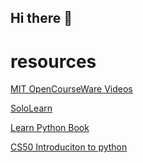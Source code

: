 ## Hi there 👋

# resources
[MIT OpenCourseWare Videos](https://youtube.com/playlist?list=PLUl4u3cNGP63WbdFxL8giv4yhgdMGaZNA)

[SoloLearn](https://www.sololearn.com/home)

[Learn Python Book](https://animator.github.io/learn-python/)

[CS50 Introduciton to python](https://www.youtube.com/playlist?list=PLhQjrBD2T3817j24-GogXmWqO5Q5vYy0V)
